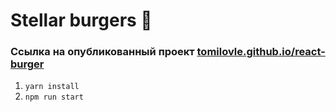 # Stellar burgers 💫

### Ссылка на опубликованный проект [tomilovle.github.io/react-burger](https://tomilovle.github.io/react-burger/)

1. ```yarn install ```
2. ```npm run start ```